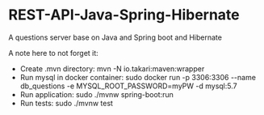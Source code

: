# REST-API-Java-Spring-Hibernate
A questions server base on Java and Spring boot and Hibernate

A note here to not forget it:
- Create .mvn directory: mvn -N io.takari:maven:wrapper
- Run mysql in docker container: sudo docker run -p 3306:3306 --name db_questions -e MYSQL_ROOT_PASSWORD=myPW -d mysql:5.7
- Run application: sudo ./mvnw spring-boot:run
- Run tests: sudo ./mvnw test